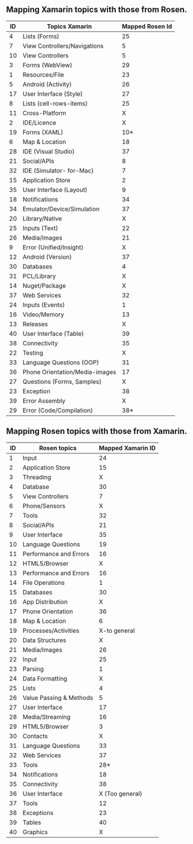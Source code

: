 
## Mapping Xamarin topics with those from Rosen.

ID|Topics Xamarin|Mapped Rosen Id
| ------------- |  -------------  | ------------- | 
4|Lists (Forms)|25
7|View Controllers/Navigations|5
10|View Controllers|5
3|Forms (WebView) |29
1|Resources/File|23
5|Android (Activity)|26
17|User Interface (Style)|27
8|Lists (cell-rows-items)|25
11|Cross-Platform  |X
2|IDE/Licence|X
19|Forms (XAML)|10*
6|Map & Location|18
28|IDE (Visual Studio)|37
21|Social/APIs|8
32|IDE (Simulator- for-Mac)|7
15|Application Store|2
35|User Interface (Layout)|9
18|Notifications|34
34|Emulator/Device/Simulation |37
20|Library/Native|X
25|Inputs (Text)|22
26|Media/Images |21
9|Error (Unified/Insight) |X
12|Android (Version)|37
30|Databases|4
31|PCL/Library|X
14|Nuget/Package|X
37|Web Services |32
24|Inputs (Events)|1
16|Video/Memory|13
13|Releases|X
40|User Interface (Table)|39
38|Connectivity|35
22|Testing|X
33|Language Questions (OOP)|31
36|Phone Orientation/Media-images|17
27|Questions (Forms, Samples)|X
23|Exception|38
39|Error Assembly|X
29|Error (Code/Compilation)|38*



## Mapping Rosen topics with those from Xamarin.

ID|Rosen topics|Mapped Xamarin ID
| ------------- |  -------------  | ------------- | 
1|Input|24
2|Application Store |15
3|Threading |X
4|Database|30
5|View Controllers |7
6|Phone/Sensors|X
7|Tools|32
8|Social/APIs|21
9|User Interface|35
10|Language Questions |19
11|Performance and Errors |16
12|HTML5/Browser|X
13|Performance and Errors |16
14|File Operations |1
15|Databases|30
16|App Distribution |X
17|Phone Orientation |36
18|Map & Location|6
19|Processes/Activities |X-to general
20|Data Structures |X
21|Media/Images |26
22|Input|25
23|Parsing|1
24|Data Formatting |X
25|Lists|4
26|Value Passing & Methods |5
27|User Interface|17
28|Media/Streaming |16
29|HTML5/Browser |3
30|Contacts|X
31|Language Questions |33
32|Web Services |37
33|Tools|28*
34|Notifications |18
35|Connectivity |38
36|User Interface |X (Too general)
37|Tools|12
38|Exceptions |23
39|Tables|40
40|Graphics|X
